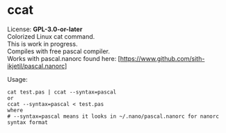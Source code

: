 # ccat
License: **GPL-3.0-or-later**  
Colorized Linux cat command.  
This is work in progress.  
Compiles with free pascal compiler.  
Works with pascal.nanorc found here: [https://www.github.com/sith-ikjetil/pascal.nanorc]  

Usage:  
```
cat test.pas | ccat --syntax=pascal
or
ccat --syntax=pascal < test.pas
where
# --syntax=pascal means it looks in ~/.nano/pascal.nanorc for nanorc syntax format
```

